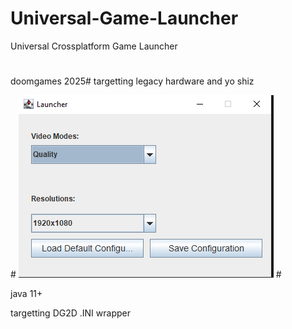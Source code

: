 # Universal-Game-Launcher
Universal Crossplatform Game Launcher
#
<p>doomgames 2025# targetting legacy hardware and yo shiz</p>
#
<img src="image.png"></img>
#
<p>java 11+</p>
<p>targetting DG2D .INI wrapper</p>
